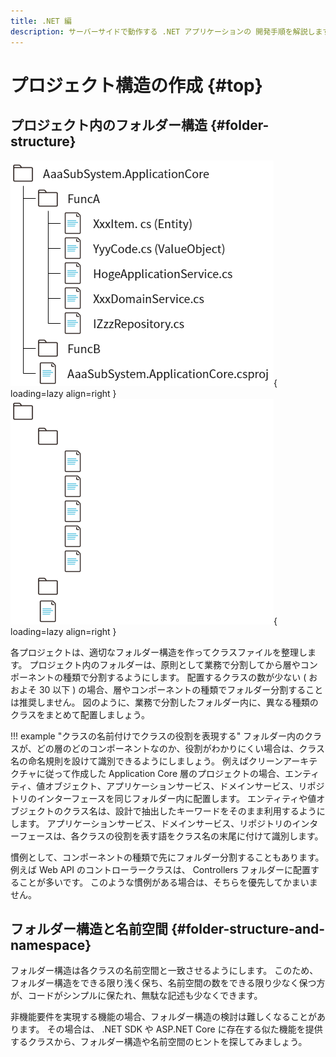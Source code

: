 ```yaml
---
title: .NET 編
description: サーバーサイドで動作する .NET アプリケーションの 開発手順を解説します。
---
```


# プロジェクト構造の作成 {#top}

## プロジェクト内のフォルダー構造 {#folder-structure}

![Application Core のフォルダー構造例](../../../images/guidebooks/how-to-develop/dotnet/application-core-folders-light.png#only-light){ loading=lazy align=right }
![Application Core のフォルダー構造例](../../../images/guidebooks/how-to-develop/dotnet/application-core-folders-dark.png#only-dark){ loading=lazy align=right }

各プロジェクトは、適切なフォルダー構造を作ってクラスファイルを整理します。
プロジェクト内のフォルダーは、原則として業務で分割してから層やコンポーネントの種類で分割するようにします。
配置するクラスの数が少ない ( おおよそ 30 以下 ) の場合、層やコンポーネントの種類でフォルダー分割することは推奨しません。
図のように、業務で分割したフォルダー内に、異なる種類のクラスをまとめて配置しましょう。

!!! example "クラスの名前付けでクラスの役割を表現する"
    フォルダー内のクラスが、どの層のどのコンポーネントなのか、役割がわかりにくい場合は、クラス名の命名規則を設けて識別できるようにしましょう。
    例えばクリーンアーキテクチャに従って作成した Application Core 層のプロジェクトの場合、エンティティ、値オブジェクト、アプリケーションサービス、ドメインサービス、リポジトリのインターフェースを同じフォルダー内に配置します。
    エンティティや値オブジェクトのクラス名は、設計で抽出したキーワードをそのまま利用するようにします。
    アプリケーションサービス、ドメインサービス、リポジトリのインターフェースは、各クラスの役割を表す語をクラス名の末尾に付けて識別します。

慣例として、コンポーネントの種類で先にフォルダー分割することもあります。
例えば Web API のコントローラークラスは、 Controllers フォルダーに配置することが多いです。
このような慣例がある場合は、そちらを優先してかまいません。

## フォルダー構造と名前空間 {#folder-structure-and-namespace}

フォルダー構造は各クラスの名前空間と一致させるようにします。
このため、フォルダー構造をできる限り浅く保ち、名前空間の数をできる限り少なく保つ方が、コードがシンプルに保たれ、無駄な記述も少なくできます。

非機能要件を実現する機能の場合、フォルダー構造の検討は難しくなることがあります。
その場合は、 .NET SDK や ASP.NET Core に存在する似た機能を提供するクラスから、フォルダー構造や名前空間のヒントを探してみましょう。
